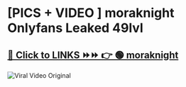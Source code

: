 
 # [PICS + VIDEO ] moraknight Onlyfans Leaked 49lvl

## <h2><a href="https://clipsfans.com/moraknight&ref=git">🔗 Click to LINKS ⏩⏩ 👉 🟢 moraknight </a></h2>

<a href="https://clipsfans.com/moraknight&ref=git" rel="nofollow" data-target="animated-image.originalLink"><img src="https://i.ibb.co.com/xMMVF88/686577567.gif" alt="Viral Video Original" style="max-width: 100%; display: inline-block;" data-target="animated-image.originalImage"></a>

